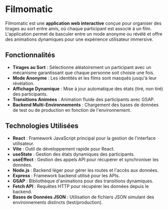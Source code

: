 # Filmomatic

Filmomatic est une **application web interactive** conçue pour organiser des tirages au sort entre amis, où chaque participant est associé à un film. L'application permet de basculer entre un mode anonyme ou révélé et offre des animations dynamiques pour une expérience utilisateur immersive.

## Fonctionnalités

- **Tirages au Sort** : Sélectionne aléatoirement un participant avec un mécanisme garantissant que chaque personne soit choisie une fois.
- **Mode Anonyme** : Les identités et les films sont masqués jusqu'à leur révélation.
- **Affichage Dynamique** : Mise à jour automatique des états (tiré, non tiré) des participants.
- **Transitions Animées** : Animation fluide des participants avec GSAP.
- **Backend Multi-Environnements** : Chargement des bases de données de test ou de production en fonction de l'environnement.

## Technologies Utilisées

- **React** : Framework JavaScript principal pour la gestion de l'interface utilisateur.
- **Vite** : Outil de développement rapide pour React.
- **useState** : Gestion des états dynamiques des participants.
- **useEffect** : Gestion des appels API pour récupérer et synchroniser les données.
- **Node.js** : Backend léger pour gérer les routes et l'accès aux données.
- **Express** : Framework backend utilisé pour les APIs.
- **GSAP** : Bibliothèque d'animations pour des transitions dynamiques.
- **Fetch API** : Requêtes HTTP pour récupérer les données depuis le backend.
- **Bases de Données JSON** : Utilisation de fichiers JSON simulant des environnements distincts (test/production).
